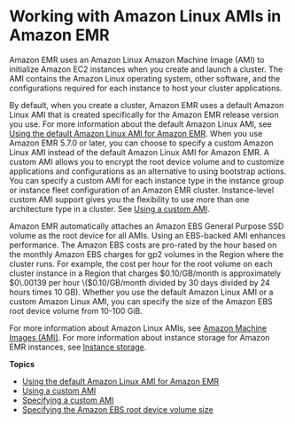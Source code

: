 # Working with Amazon Linux AMIs in Amazon EMR<a name="emr-ami"></a>

Amazon EMR uses an Amazon Linux Amazon Machine Image \(AMI\) to initialize Amazon EC2 instances when you create and launch a cluster\. The AMI contains the Amazon Linux operating system, other software, and the configurations required for each instance to host your cluster applications\.

By default, when you create a cluster, Amazon EMR uses a default Amazon Linux AMI that is created specifically for the Amazon EMR release version you use\. For more information about the default Amazon Linux AMI, see [Using the default Amazon Linux AMI for Amazon EMR](emr-default-ami.md)\. When you use Amazon EMR 5\.7\.0 or later, you can choose to specify a custom Amazon Linux AMI instead of the default Amazon Linux AMI for Amazon EMR\. A custom AMI allows you to encrypt the root device volume and to customize applications and configurations as an alternative to using bootstrap actions\. You can specify a custom AMI for each instance type in the instance group or instance fleet configuration of an Amazon EMR cluster\. Instance\-level custom AMI support gives you the flexibility to use more than one architecture type in a cluster\. See [Using a custom AMI](emr-custom-ami.md)\.

Amazon EMR automatically attaches an Amazon EBS General Purpose SSD volume as the root device for all AMIs\. Using an EBS\-backed AMI enhances performance\. The Amazon EBS costs are pro\-rated by the hour based on the monthly Amazon EBS charges for gp2 volumes in the Region where the cluster runs\. For example, the cost per hour for the root volume on each cluster instance in a Region that charges $0\.10/GB/month is approximately $0\.00139 per hour \($0\.10/GB/month divided by 30 days divided by 24 hours times 10 GB\)\. Whether you use the default Amazon Linux AMI or a custom Amazon Linux AMI, you can specify the size of the Amazon EBS root device volume from 10\-100 GiB\.

For more information about Amazon Linux AMIs, see [Amazon Machine Images \(AMI\)](https://docs.aws.amazon.com/AWSEC2/latest/UserGuide/AMIs.html)\. For more information about instance storage for Amazon EMR instances, see [Instance storage](emr-plan-storage.md)\.

**Topics**
+ [Using the default Amazon Linux AMI for Amazon EMR](emr-default-ami.md)
+ [Using a custom AMI](emr-custom-ami.md)
+ [Specifying a custom AMI](emr-specify-custom-ami.md)
+ [Specifying the Amazon EBS root device volume size](emr-custom-ami-boot-volume-size.md)
